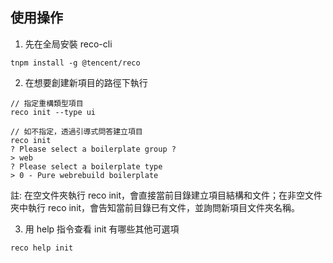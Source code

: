 ## 使用操作

1. 先在全局安裝 reco-cli
```
tnpm install -g @tencent/reco
```

2. 在想要創建新項目的路徑下執行
```
// 指定重構類型項目
reco init --type ui

// 如不指定，透過引導式問答建立項目
reco init
? Please select a boilerplate group ?
> web
? Please select a boilerplate type
> 0 - Pure webrebuild boilerplate
```
註: 在空文件夾執行 reco init，會直接當前目錄建立項目結構和文件；在非空文件夾中執行 reco init，會告知當前目錄已有文件，並詢問新項目文件夾名稱。

3. 用 help 指令查看 init 有哪些其他可選項
```
reco help init
```

